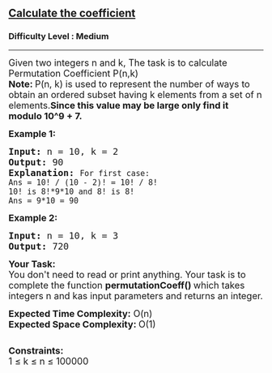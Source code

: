 <h2><a href="https://practice.geeksforgeeks.org/problems/calculate-the-coefficient/1?page=9&difficulty[]=1&status[]=solved&sortBy=submissions">Calculate the coefficient</a></h2><h3>Difficulty Level : Medium</h3><hr><div class="problems_problem_content__Xm_eO"><p><span style="font-size:18px">Given two integers n and k, The task is to calculate Permutation Coefficient P(n,k)<br>
<strong>Note:&nbsp;</strong>P(n, k) is used to represent the number of ways to obtain an ordered subset having k elements from a set of n elements.<strong>Since this value may be large only find it modulo 10^9 + 7.</strong></span></p>

<p><strong><span style="font-size:18px">Example 1:</span></strong></p>

<pre><span style="font-size:18px"><strong>Input:</strong> n = 10, k = 2
<strong>Output:</strong> 90
<strong>Explanation:</strong> <samp><code>For first case:
Ans = 10! / (10 - 2)! = 10! / 8!
10! is 8!*9*10 and 8! is 8!
Ans = 9*10 = 90</code></samp></span></pre>

<p><span style="font-size:18px"><strong>Example 2:</strong></span></p>

<pre><span style="font-size:18px"><strong>Input:</strong> n = 10, k = 3
<strong>Output:</strong> 720</span></pre>

<p><span style="font-size:18px"><strong>Your Task:</strong><br>
You don't need to read or print anything. Your task is to complete the function&nbsp;<strong>permutationCoeff</strong><strong>()&nbsp;</strong>which takes integers n and kas input parameters and returns an integer.</span></p>

<p><span style="font-size:18px"><strong>Expected Time Complexity:</strong>&nbsp;O(n)<br>
<strong>Expected Space Complexity:&nbsp;</strong>O(1)</span><br>
&nbsp;</p>

<p><span style="font-size:18px"><strong>Constraints:</strong><br>
1 ≤ k ≤ n&nbsp;≤ 100000</span></p>
</div>